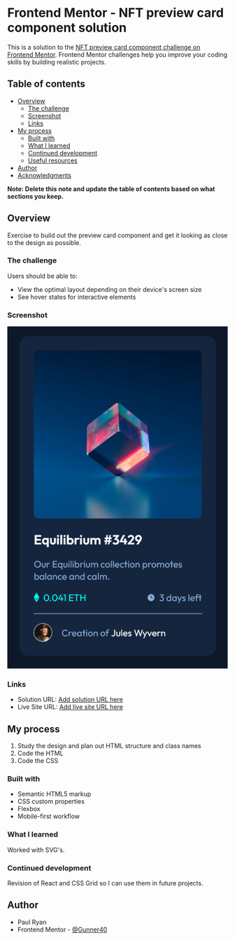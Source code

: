 # Frontend Mentor - NFT preview card component solution

This is a solution to the [NFT preview card component challenge on Frontend Mentor](https://www.frontendmentor.io/challenges/nft-preview-card-component-SbdUL_w0U). Frontend Mentor challenges help you improve your coding skills by building realistic projects.

## Table of contents

- [Overview](#overview)
  - [The challenge](#the-challenge)
  - [Screenshot](#screenshot)
  - [Links](#links)
- [My process](#my-process)
  - [Built with](#built-with)
  - [What I learned](#what-i-learned)
  - [Continued development](#continued-development)
  - [Useful resources](#useful-resources)
- [Author](#author)
- [Acknowledgments](#acknowledgments)

**Note: Delete this note and update the table of contents based on what sections you keep.**

## Overview

Exercise to build out the preview card component and get it looking as close to the design as possible.

### The challenge

Users should be able to:

- View the optimal layout depending on their device's screen size
- See hover states for interactive elements

### Screenshot

![](./Screenshot-nft-preview-card-component.png)

### Links

- Solution URL: [Add solution URL here]([https://github.com/Gunner40/nft-preview-card-component])
- Live Site URL: [Add live site URL here](https://your-live-site-url.com)

## My process

1. Study the design and plan out HTML structure and class names
2. Code the HTML
3. Code the CSS

### Built with

- Semantic HTML5 markup
- CSS custom properties
- Flexbox
- Mobile-first workflow

### What I learned

Worked with SVG's.

### Continued development

Revision of React and CSS Grid so I can use them in future projects.

## Author

- Paul Ryan
- Frontend Mentor - [@Gunner40](https://www.frontendmentor.io/profile/Gunner40)
